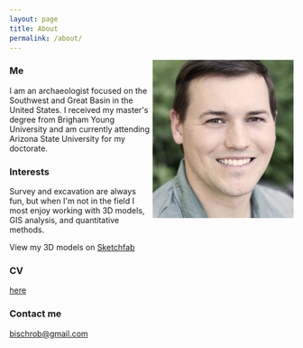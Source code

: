 ```yaml
---
layout: page
title: About
permalink: /about/
---
```


<img align="right" src="/images/ProfilePicv2.jpg" width = "250" height = "280" alt = "Robert Bischoff">

### Me

I am an archaeologist focused on the Southwest and Great Basin in the United States. I received my master's degree from Brigham Young University and am currently attending Arizona State University for my doctorate.

### Interests
Survey and excavation are always fun, but when I'm not in the field I most enjoy working with 3D models, GIS analysis, and quantitative methods.

View my 3D models on [Sketchfab](https://sketchfab.com/rbischoff)

### CV
[here](https://bischrob.github.io/data/CV.pdf)

### Contact me

[bischrob@gmail.com](mailto:bischrob@gmail.com)
